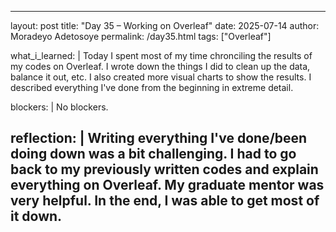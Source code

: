 ---
layout: post
title: "Day 35 – Working on Overleaf"
date: 2025-07-14
author: Moradeyo Adetosoye
permalink: /day35.html
tags: ["Overleaf"]

what_i_learned: |
  Today I spent most of my time chronciling the results of my codes on Overleaf. I wrote down the things I did to clean up the data, balance it out, etc. I also created more visual charts to show the results. I described everything I've done from the beginning in extreme detail.
  
blockers: |
  No blockers.

reflection: |
  Writing everything I've done/been doing down was a bit challenging. I had to go back to my previously written codes and explain everything on Overleaf. My graduate mentor was very helpful. In the end, I was able to get most of it down.
  ---

